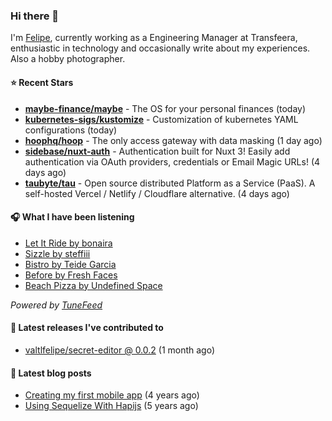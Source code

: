 ### Hi there 👋

I'm [Felipe](https://felipevm.com), currently working as a Engineering Manager at Transfeera, enthusiastic in technology and occasionally write about my experiences. Also a hobby photographer.

#### ⭐ Recent Stars
- **[maybe-finance/maybe](https://github.com/maybe-finance/maybe)** - The OS for your personal finances (today)
- **[kubernetes-sigs/kustomize](https://github.com/kubernetes-sigs/kustomize)** - Customization of kubernetes YAML configurations (today)
- **[hoophq/hoop](https://github.com/hoophq/hoop)** - The only access gateway with data masking (1 day ago)
- **[sidebase/nuxt-auth](https://github.com/sidebase/nuxt-auth)** - Authentication built for Nuxt 3! Easily add authentication via OAuth providers, credentials or Email Magic URLs! (4 days ago)
- **[taubyte/tau](https://github.com/taubyte/tau)** - Open source distributed Platform as a Service (PaaS). A self-hosted Vercel / Netlify / Cloudflare alternative. (4 days ago)

#### 🎧 What I have been listening
- [Let It Ride by bonaira](https://open.spotify.com/track/2r3NQbibPInZjT1VxAOrFh)
- [Sizzle by steffiii](https://open.spotify.com/track/15CCADMXfDMgtokv8cfZOJ)
- [Bistro by Teide Garcia](https://open.spotify.com/track/75BKUJhsdVhntSUFH3SJIA)
- [Before by Fresh Faces](https://open.spotify.com/track/4jnryVYgyBPM6yxZQLFzJT)
- [Beach Pizza by Undefined Space](https://open.spotify.com/track/5kAIhNF6LkPWSsNLSoLBd4)

_Powered by [TuneFeed](https://tunefeed.app?ref=valtlfelipe-gh-profile)_ 

#### 🚀 Latest releases I've contributed to


- [valtlfelipe/secret-editor @ 0.0.2](https://github.com/valtlfelipe/secret-editor/releases/tag/0.0.2) (1 month ago)

#### 📄 Latest blog posts
- [Creating my first mobile app](https://felipevm.com/posts/creating-my-first-mobile-app/) (4 years ago)
- [Using Sequelize With Hapijs](https://felipevm.com/posts/using-sequelize-with-hapijs/) (5 years ago)
